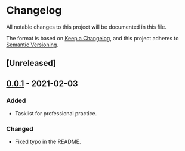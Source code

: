# Changelog
All notable changes to this project will be documented in this file.

The format is based on [Keep a Changelog](https://keepachangelog.com/en/1.0.0/),
and this project adheres to [Semantic Versioning](https://semver.org/spec/v2.0.0.html).

## [Unreleased]

## [0.0.1] - 2021-02-03
### Added
- Tasklist for professional practice.
### Changed
- Fixed typo in the README.

[0.0.1]: https://github.com/victorliangzheng88/Website